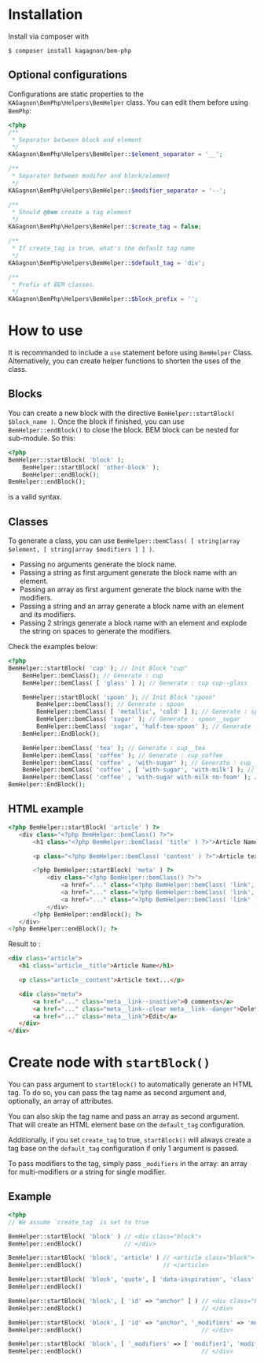 # Installation

Install via composer with

```shell
$ composer install kagagnon/bem-php
```

## Optional configurations

Configurations are static properties to the `KAGagnon\BemPhp\Helpers\BemHelper` class. You can edit them before using `BemPhp`:

```php
<?php
/**
 * Separator between block and element
 */
KAGagnon\BemPhp\Helpers\BemHelper::$element_separator = '__';

/**
 * Separator between modifer and block/element
 */
KAGagnon\BemPhp\Helpers\BemHelper::$modifier_separator = '--';

/**
 * Should @bem create a tag element
 */
KAGagnon\BemPhp\Helpers\BemHelper::$create_tag = false;

/**
 * If create_tag is true, what's the default tag name
 */
KAGagnon\BemPhp\Helpers\BemHelper::$default_tag = 'div';

/**
 * Prefix of BEM classes.
 */
KAGagnon\BemPhp\Helpers\BemHelper::$block_prefix = '';
```

# How to use

It is recommanded to include a `use` statement before using `BemHelper` Class. Alternatively, you can create helper functions to shorten the uses of the class.

## Blocks

You can create a new block with the directive `BemHelper::startBlock( $block_name )`. Once the block if finished,
you can use `BemHelper::endBlock()` to close the block. BEM block can be nested for sub-module. So this:

```php
<?php
BemHelper::startBlock( 'block' );
    BemHelper::startBlock( 'other-block' );
    BemHelper::endBlock();
BemHelper::endBlock();
```

is a valid syntax.

## Classes

To generate a class, you can use `BemHelper::bemClass( [ string|array $element, [ string|array $modifiers ] ] )`.

- Passing no arguments generate the block name.
- Passing a string as first argument generate the block name with an element.
- Passing an array as first argument generate the block name with the modifiers.
- Passing a string and an array generate a block name with an element and its modifiers.
- Passing 2 strings generate a block name with an element and explode the string on spaces to generate the modifiers.

 Check the examples below:

```php
<?php
BemHelper::startBlock( 'cup' ); // Init Block "cup"
    BemHelper::bemClass(); // Generate : cup
    BemHelper::bemClass( [ 'glass' ] ); // Generate : cup cup--glass

    BemHelper::startBlock( 'spoon' ); // Init Block "spoon"
        BemHelper::bemClass(); // Generate : spoon
        BemHelper::bemClass( [ 'metallic', 'cold' ] ); // Generate : spoon spoon--metallic spoon--cold
        BemHelper::bemClass( 'sugar' ); // Generate : spoon__sugar
        BemHelper::bemClass( 'sugar', 'half-tea-spoon' ); // Generate : spoon__sugar spoon__sugar--half-tea-spoon
    BemHelper::EndBlock();

    BemHelper::bemClass( 'tea' ); // Generate : cup__tea
    BemHelper::bemClass( 'coffee' ); // Generate : cup_coffee
    BemHelper::bemClass( 'coffee' , 'with-sugar' ); // Generate : cup__coffee cup__coffee--with-sugar
    BemHelper::bemClass( 'coffee' , [ 'with-sugar', 'with-milk'] ); // Generate : cup__coffee cup__coffee--with-sugar cup__coffee--with-milk
    BemHelper::bemClass( 'coffee' , 'with-sugar with-milk no-foam' ); // Generate : cup__coffee cup__coffee--with-sugar cup__coffee--with-milk cup__coffee--no-foam
BemHelper::EndBlock();
```

## HTML example

```php
<?php BemHelper::startBlock( 'article' ) ?>
   <div class="<?php BemHelper::bemClass() ?>">
       <h1 class="<?php BemHelper::bemClass( 'title' ) ?>">Article Name</h1>

       <p class="<?php BemHelper::bemClass( 'content' ) ?>">Article text...</p>

       <?php BemHelper::startBlock( 'meta' ) ?>
           <div class="<?php BemHelper::bemClass() ?>">
               <a href="..." class="<?php BemHelper::bemClass( 'link', 'inactive' ) ?>">0 comments</a>
               <a href="..." class="<?php BemHelper::bemClass( 'link', 'clear danger' ) ?>">Delete</a>
               <a href="..." class="<?php BemHelper::bemClass( 'link' ) ?>">Edit</a>
           </div>
       <?php BemHelper::endBlock(); ?>
   </div>
<?php BemHelper::endBlock(); ?>
```

Result to :

```html
<div class="article">
   <h1 class="article__title">Article Name</h1>

   <p class="article__content">Article text...</p>

   <div class="meta">
       <a href="..." class="meta__link--inactive">0 comments</a>
       <a href="..." class="meta__link--clear meta__link--danger">Delete</a>
       <a href="..." class="meta__link">Edit</a>
   </div>
</div>
```

# Create node with `startBlock()`

You can pass argument to `startBlock()` to automatically generate an HTML tag.
To do so, you can pass the tag name as second argument and, optionally, an array of attributes.

You can also skip the tag name and pass an array as second argument. That will create an HTML element base on the `default_tag` configuration.

Additionally, if you set `create_tag` to true, `startBlock()` will always create a tag base on
the `default_tag` configuration if only 1 argument is passed.

To pass modifiers to the tag, simply pass `_modifiers` in the array: an array for multi-modifiers or a string for single modifier.

## Example

```php
<?php
// We assume `create_tag` is set to true

BemHelper::startBlock( 'block' ) // <div class="block">
BemHelper::endBlock()            // </div>

BemHelper::startBlock( 'block', 'article' ) // <article class="block">
BemHelper::endBlock()                       // </article>

BemHelper::startBlock( 'block', 'quote', [ 'data-inspiration', 'class' => 'js-action' ] ) // <quote class="js-action block" data-inspiration >
BemHelper::endBlock()                                                                     //</quote>

BemHelper::startBlock( 'block', [ 'id' => "anchor" ] ) // <div class="block" id="anchor">
BemHelper::endBlock()                                  // </div>

BemHelper::startBlock( 'block', [ 'id' => "anchor", '_modifiers' => 'modifier' ] ) // <div class="block block--modifier" id="anchor">
BemHelper::endBlock()                                  // </div>

BemHelper::startBlock( 'block', [ '_modifiers' => [ 'modifier1', 'modifier2' ] ] ) // <div class="block block--modifier1 block--modifier2">
BemHelper::endBlock()                                  // </div>

```

